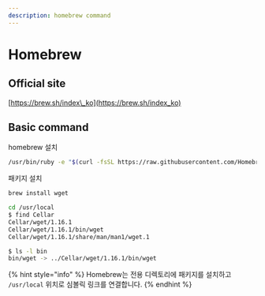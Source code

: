 ```yaml
---
description: homebrew command
---
```


# Homebrew

## Official site

[https://brew.sh/index\_ko](https://brew.sh/index_ko)

## Basic command

homebrew 설치

```bash
/usr/bin/ruby -e "$(curl -fsSL https://raw.githubusercontent.com/Homebrew/install/master/install)"
```

패키지 설치

```bash
brew install wget
```

```bash
cd /usr/local
$ find Cellar
Cellar/wget/1.16.1
Cellar/wget/1.16.1/bin/wget
Cellar/wget/1.16.1/share/man/man1/wget.1

$ ls -l bin
bin/wget -> ../Cellar/wget/1.16.1/bin/wget
```

{% hint style="info" %}
Homebrew는 전용 디렉토리에 패키지를 설치하고 `/usr/local` 위치로 심볼릭 링크를 연결합니다.
{% endhint %}



